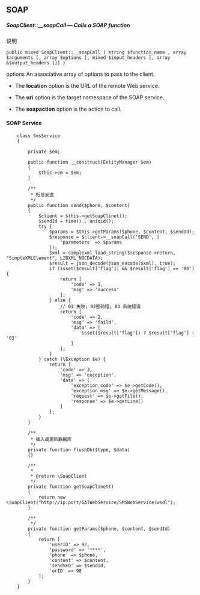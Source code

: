 ## SOAP
##### SoapClient::__soapCall — Calls a SOAP function

说明 

	public mixed SoapClient::__soapCall ( string $function_name , array $arguments [, array $options [, mixed $input_headers [, array &$output_headers ]]] )
    
options
An associative array of options to pass to the client.

- The **location** option is the URL of the remote Web service.

- The **uri** option is the target namespace of the SOAP service.

- The **soapaction** option is the action to call.
#### SOAP Service

        class SmsService
        {

            private $em;

            public function __construct(EntityManager $em)
            {
                $this->em = $em;
            }

            /**
             * 短信发送
             */
            public function send($phone, $content)
            {
                $client = $this->getSoapClinet();
                $sendId = time() . uniqid();
                try {
                    $params = $this->getParams($phone, $content, $sendId);
                    $response = $client->__soapCall('SEND', [
                        'parameters' => $params
                    ]);
                    $xml = simplexml_load_string($response->return, "SimpleXMLElement", LIBXML_NOCDATA);
                    $result = json_decode(json_encode($xml), true);
                    if (isset($result['flag']) && $result['flag'] == '00') {
                        return [
                            'code' => 1,
                            'msg' => 'success'
                        ];
                    } else {
                        // 01 失败; 02密码错; 03 系统错误
                        return [
                            'code' => 2,
                            'msg' => 'faild',
                            'data' => [
                                isset($result['flag']) ? $result['flag'] : '03'
                            ]
                        ];
                    }
                } catch (\Exception $e) {
                    return [
                        'code' => 3,
                        'msg' => 'exception',
                        'data' => [
                            'exception_code' => $e->getCode(),
                            'exception_msg' => $e->getMessage(),
                            'request' => $e->getFile(),
                            'response' => $e->getLine()
                        ]
                    ];
                }
            }

            /**
             * 插入或更新数据库
             */
            private function flushDb($type, $data)
            {}

            /**
             *
             * @return \SoapClient
             */
            private function getSoapClinet()
            {
                return new \SoapClient("http://ip:port/GATWebService/SMSWebService?wsdl");
            }

            /**
             */
            private function getParams($phone, $content, $sendId)
            {
                return [
                    'userID' => 92,
                    'password' => '****',
                    'phone' => $phone,
                    'content' => $content,
                    'sendSEQ' => $sendId,
                    'orID' => 98
                ];
            }
		}
